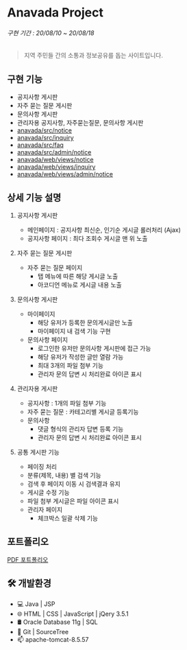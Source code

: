 
# Anavada Project

###### 구현 기간 : 20/08/10 ~ 20/08/18
> 지역 주민들 간의 소통과 정보공유를 돕는 사이트입니다.

## 구현 기능

+ 공지사항 게시판
+ 자주 묻는 질문 게시판
+ 문의사항 게시판
+ 관리자용 공지사항, 자주묻는질문, 문의사항 게시판
+ [anavada/src/notice](https://github.com/dydhslxl7/anavada/tree/main/src/notice)
+ [anavada/src/inquiry](https://github.com/dydhslxl7/anavada/tree/main/src/inquiry)
+ [anavada/src/faq](https://github.com/dydhslxl7/anavada/tree/main/src/faq)
+ [anavada/src/admin/notice](https://github.com/dydhslxl7/anavada/tree/main/src/admin/notice)
+ [anavada/web/views/notice](https://github.com/dydhslxl7/anavada/tree/main/web/views/notice)
+ [anavada/web/views/inquiry](https://github.com/dydhslxl7/anavada/tree/main/web/views/inquiry)
+ [anavada/web/views/admin/notice](https://github.com/dydhslxl7/anavada/tree/main/web/views/admin/notice)

## 상세 기능 설명

1. 공지사항 게시판
	+ 메인페이지 : 공지사항 최신순, 인기순 게시글 롤러처리 (Ajax)
	+ 공지사항 페이지 : 최다 조회수 게시글 맨 위 노출
    
2. 자주 묻는 질문 게시판
	+ 자주 묻는 질문 페이지
	  + 탭 메뉴에 따른 해당 게시글 노출
	  + 아코디언 메뉴로 게시글 내용 노출
  
3. 문의사항 게시판
	  + 마이페이지
	    + 해당 유저가 등록한 문의게시글만 노출
	    + 마이페이지 내 검색 기능 구현
	  + 문의사항 페이지
	    + 로그인한 유저만 문의사항 게시판에 접근 가능
	    + 해당 유저가 작성한 글만 열람 가능
	    + 최대 3개의 파일 첨부 기능
	    + 관리자 문의 답변 시 처리완료 아이콘 표시

4. 관리자용 게시판
	  + 공지사항 : 1개의 파일 첨부 기능
	  + 자주 묻는 질문 : 카테고리별 게시글 등록기능
	  + 문의사항
	    + 댓글 형식의 관리자 답변 등록 기능
	    + 관리자 문의 답변 시 처리완료 아이콘 표시

5. 공통 게시판 기능
	+ 페이징 처리
	+ 분류(제목, 내용) 별 검색 기능
	+ 검색 후 페이지 이동 시 검색결과 유지
	+ 게시글 수정 기능
	+ 파일 첨부 게시글은 파일 아이콘 표시
	+ 관리자 페이지
		+ 체크박스 일괄 삭제 기능
		
## 포트폴리오
[PDF 포트폴리오](https://drive.google.com/file/d/1aHE6AHJsivhf5xHuwQCw3sDJpeY0EPIJ/view)

## 🛠 개발환경
+ &#128187; Java | JSP
+ &#127760; HTML | CSS | JavaScript | jQery 3.5.1
+ 🛢 Oracle Database 11g | SQL
+ &#128295; Git | SourceTree
+ &#128235; apache-tomcat-8.5.57
